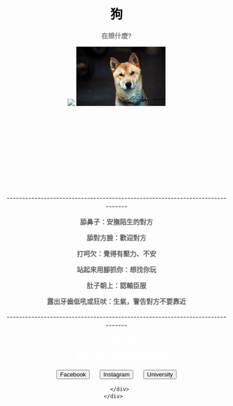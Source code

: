   <script type='text/javascript' src='https://code.jquery.com/jquery-1.9.1.min.js'></script>
  <script type='text/javascript'>
    $(document).ready(function() {
     $("#button1").css("color", "blue");
     $("#button1").css("background", "white");
    $("#button2").css("color", "red");
    $("#button2").css("background", "white");
    $("#button3").css("color", "green");
    $("#button3").css("background", "white");
      $("#button1").mouseenter(function(){
        $("#button1").addClass("animated shake");
        $("#button1").css("background", "gray");
      });
       $("#button2").mouseenter(function(){
        $("#button2").addClass("animated bounce");
        $("#button2").css("background", "gray");
      });
      $("#button3").mouseenter(function(){
        $("#button3").addClass("animated shake");
        $("#button3").css("background", "gray");
      });
    });
  </script>



<html>
<link href="https://fonts.googleapis.com/css?family=Lobster" rel="stylesheet" type="text/css">
<style>
p {
    font-size: 15px;
    color: #666666;
    font-weight:bold;
  }
  ul {
    font-size: 16px;
    color: white	;
    font-weight:bold;
  }
  body{
  background-size:cover;
  }

</style>

  <body 
  background="https://github.com/sarah862024/DOGG.github.io/blob/master/%E7%8B%97%E8%83%8C%E6%99%AF.jpg?raw=true">
   

<head>
<title>Page Title</title>
</head>
<body>

<center>

<h1 style="color:black;">狗</h1>
<p style="color:gray;">在想什麼?</p>
    <div class="row">
    <div class="col-xs-4">
<img src="https://github.com/sarah862024/DOGG.github.io/blob/master/%E7%8B%97.jpg?raw=true" width="40%">
<img src="https://github.com/sarah862024/DOGG.github.io/blob/master/republic-of-korea-1877033_960_720.jpg?raw=true" width="40%">
</div>
</div>
<p>　</p> 
<p>　</p> 
<p>　</p> 
<p>　</p> 
<p>　</p> 
<p>
------------------------------------------------------------------------------<p>
舔鼻子：安撫陌生的對方<p>
舔對方臉：歡迎對方<p>
打呵欠：覺得有壓力、不安<p>
站起來用腳抓你：想找你玩<p>
肚子朝上：認輸臣服<p>
露出牙齒低吼或狂吠：生氣，警告對方不要靠近<p>
------------------------------------------------------------------------------<p>
</p>
<ul>
About Me
</ul>
<ul>
資工二甲 404261220 黃芷珊
</ul>

<div class="container-fluid">
  <div class="row">
    <div class="col-xs-6">
      <input type="button" class="btn" id="button1" value="Facebook" onclick="window.location='https://www.facebook.com/profile.php?id=100001776421309';" />
      <input type="button" id="button2" value="Instagram" onclick="window.location='https://www.instagram.com/14_shan/';" />
      <input type="button" id="button3" value="University" onclick="window.location='http://www3.csie.fju.edu.tw/';" />
      
      </div>
    </div>  
  </div>


